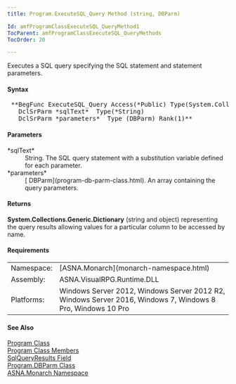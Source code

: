 ```yaml
---
title: Program.ExecuteSQL_Query Method (string, DBParm)

Id: amfProgramClassExecuteSQL_QueryMethod1
TocParent: amfProgramClassExecuteSQL_QueryMethods
TocOrder: 20

---
```


Executes a SQL query specifying the SQL statement and statement parameters.
<!-- start -->

#### Syntax
<pre class="syntax"> **BegFunc ExecuteSQL_Query Access(*Public) Type(System.Collections.Generic.Dictionary)
   DclSrParm *sqlText*  Type(*String)
   DclSrParm *parameters*  Type (DBParm) Rank(1)**       </pre>

#### Parameters
<dl>
        <dt>
 *sqlText* 
        </dt>
        <dd>String. The SQL query statement
        with a substitution variable defined for each
        parameter.</dd>
        <dt>
 *parameters*  </dt>
        <dd>
          [
        DBParm](program-db-parm-class.html). An array containing the query parameters.</dd>
</dl>

#### Returns
**System.Collections.Generic.Dictionary** (string and object) representing the query results allowing values for a particular column to be accessed by name.
<!-- -->

 <!-- start -->

#### Requirements
<table class="dttable" cellspacing="0" cellpadding="4" width="60%">
           <colgroup>
            <col width="15%" style="font-weight:bold" />
            <col width="85%" />
          </colgroup>
          <tr>
            <td>Namespace:</td>
            <td>[ASNA.Monarch](monarch-namespace.html)</td>
          </tr>
          <tr>
            <td>Assembly:</td>
            <td>ASNA.VisualRPG.Runtime.DLL</td>
          </tr>
         <tr>
            <td>Platforms:</td>
            <td> Windows Server 2012, Windows Server 2012 R2, Windows Server 2016, Windows 7, Windows 8 Pro, Windows 10 Pro</td>
         </tr>
</table>

<!-- end -->

#### See Also
[Program Class](program-class.html) <br /> [Program Class Members](program-class-members.html) <br /> [ SqlQueryResults Field](program-class-sql-query-results-field.html) <br /> [ Program.DBParm Class](program-db-parm-class.html) <br /> [ASNA.Monarch Namespace](monarch-namespace.html) 
